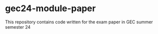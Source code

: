 # gec24-module-paper
This repository contains code written for the exam paper in GEC summer semester 24
